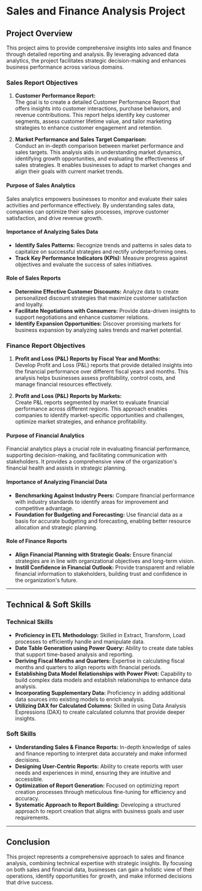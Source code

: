 

# Sales and Finance Analysis Project

## Project Overview

This project aims to provide comprehensive insights into sales and finance through detailed reporting and analysis. By leveraging advanced data analytics, the project facilitates strategic decision-making and enhances business performance across various domains.

### Sales Report Objectives

1. **Customer Performance Report:**  
   The goal is to create a detailed Customer Performance Report that offers insights into customer interactions, purchase behaviors, and revenue contributions. This report helps identify key customer segments, assess customer lifetime value, and tailor marketing strategies to enhance customer engagement and retention.

2. **Market Performance and Sales Target Comparison:**  
   Conduct an in-depth comparison between market performance and sales targets. This analysis aids in understanding market dynamics, identifying growth opportunities, and evaluating the effectiveness of sales strategies. It enables businesses to adapt to market changes and align their goals with current market trends.

#### Purpose of Sales Analytics

Sales analytics empowers businesses to monitor and evaluate their sales activities and performance effectively. By understanding sales data, companies can optimize their sales processes, improve customer satisfaction, and drive revenue growth.

#### Importance of Analyzing Sales Data

- **Identify Sales Patterns:** Recognize trends and patterns in sales data to capitalize on successful strategies and rectify underperforming ones.
- **Track Key Performance Indicators (KPIs):** Measure progress against objectives and evaluate the success of sales initiatives.

#### Role of Sales Reports

- **Determine Effective Customer Discounts:** Analyze data to create personalized discount strategies that maximize customer satisfaction and loyalty.
- **Facilitate Negotiations with Consumers:** Provide data-driven insights to support negotiations and enhance customer relations.
- **Identify Expansion Opportunities:** Discover promising markets for business expansion by analyzing sales trends and market potential.

### Finance Report Objectives

1. **Profit and Loss (P&L) Reports by Fiscal Year and Months:**  
   Develop Profit and Loss (P&L) reports that provide detailed insights into the financial performance over different fiscal years and months. This analysis helps businesses assess profitability, control costs, and manage financial resources effectively.

2. **Profit and Loss (P&L) Reports by Markets:**  
   Create P&L reports segmented by market to evaluate financial performance across different regions. This approach enables companies to identify market-specific opportunities and challenges, optimize market strategies, and enhance profitability.

#### Purpose of Financial Analytics

Financial analytics plays a crucial role in evaluating financial performance, supporting decision-making, and facilitating communication with stakeholders. It provides a comprehensive view of the organization's financial health and assists in strategic planning.

#### Importance of Analyzing Financial Data

- **Benchmarking Against Industry Peers:** Compare financial performance with industry standards to identify areas for improvement and competitive advantage.
- **Foundation for Budgeting and Forecasting:** Use financial data as a basis for accurate budgeting and forecasting, enabling better resource allocation and strategic planning.

#### Role of Finance Reports

- **Align Financial Planning with Strategic Goals:** Ensure financial strategies are in line with organizational objectives and long-term vision.
- **Instill Confidence in Financial Outlook:** Provide transparent and reliable financial information to stakeholders, building trust and confidence in the organization's future.

---

## Technical & Soft Skills

### Technical Skills

- **Proficiency in ETL Methodology:** Skilled in Extract, Transform, Load processes to efficiently handle and manipulate data.
- **Date Table Generation using Power Query:** Ability to create date tables that support time-based analysis and reporting.
- **Deriving Fiscal Months and Quarters:** Expertise in calculating fiscal months and quarters to align reports with financial periods.
- **Establishing Data Model Relationships with Power Pivot:** Capability to build complex data models and establish relationships to enhance data analysis.
- **Incorporating Supplementary Data:** Proficiency in adding additional data sources into existing models to enrich analysis.
- **Utilizing DAX for Calculated Columns:** Skilled in using Data Analysis Expressions (DAX) to create calculated columns that provide deeper insights.

### Soft Skills

- **Understanding Sales & Finance Reports:** In-depth knowledge of sales and finance reporting to interpret data accurately and make informed decisions.
- **Designing User-Centric Reports:** Ability to create reports with user needs and experiences in mind, ensuring they are intuitive and accessible.
- **Optimization of Report Generation:** Focused on optimizing report creation processes through meticulous fine-tuning for efficiency and accuracy.
- **Systematic Approach to Report Building:** Developing a structured approach to report creation that aligns with business goals and user requirements.

---

## Conclusion

This project represents a comprehensive approach to sales and finance analysis, combining technical expertise with strategic insights. By focusing on both sales and financial data, businesses can gain a holistic view of their operations, identify opportunities for growth, and make informed decisions that drive success.

